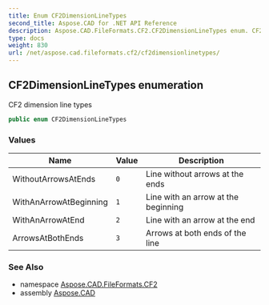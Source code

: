 ```yaml
---
title: Enum CF2DimensionLineTypes
second_title: Aspose.CAD for .NET API Reference
description: Aspose.CAD.FileFormats.CF2.CF2DimensionLineTypes enum. CF2 dimension line types
type: docs
weight: 830
url: /net/aspose.cad.fileformats.cf2/cf2dimensionlinetypes/
---
```

## CF2DimensionLineTypes enumeration

CF2 dimension line types

```csharp
public enum CF2DimensionLineTypes
```

### Values

| Name | Value | Description |
| --- | --- | --- |
| WithoutArrowsAtEnds | `0` | Line without arrows at the ends |
| WithAnArrowAtBeginning | `1` | Line with an arrow at the beginning |
| WithAnArrowAtEnd | `2` | Line with an arrow at the end |
| ArrowsAtBothEnds | `3` | Arrows at both ends of the line |

### See Also

* namespace [Aspose.CAD.FileFormats.CF2](../../aspose.cad.fileformats.cf2/)
* assembly [Aspose.CAD](../../)



